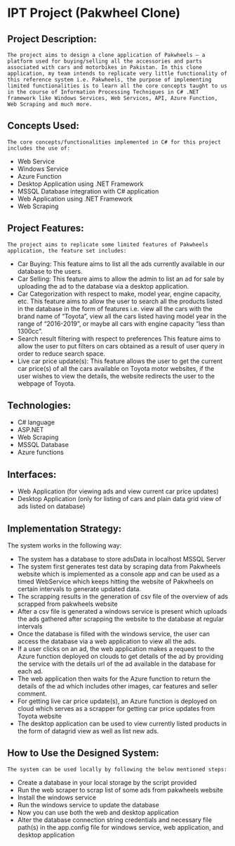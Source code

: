 # IPT Project (Pakwheel Clone)

## Project Description:
	The project aims to design a clone application of Pakwheels – a platform used for buying/selling all the accessories and parts associated with cars and motorbikes in Pakistan. In this clone application, my team intends to replicate very little functionality of this reference system i.e. Pakwheels, the purpose of implementing limited functionalities is to learn all the core concepts taught to us in the course of Information Processing Techniques in C# .NET framework like Windows Services, Web Services, API, Azure Function, Web Scraping and much more.
  
  
## Concepts Used:
	The core concepts/functionalities implemented in C# for this project includes the use of:
- Web Service
- Windows Service
- Azure Function
- Desktop Application using .NET Framework
- MSSQL Database integration with C# application
- Web Application using .NET Framework
- Web Scraping

## Project Features:
	The project aims to replicate some limited features of Pakwheels application, the feature set includes:
- Car Buying:
  This feature aims to list all the ads currently available in our database to the users.
- Car Selling:
This feature aims to allow the admin to list an ad for sale by uploading the ad to the database via a desktop application.
- Car Categorization with respect to make, model year, engine capacity, etc.
This feature aims to allow the user to search all the products listed in the database in the form of features i.e. view all the cars with the brand name of “Toyota”, view all the cars listed having model year in the range of “2016-2019”, or maybe all cars with engine capacity “less than 1300cc”.
- Search result filtering with respect to preferences
This feature aims to allow the user to put filters on cars obtained as a result of user query in order to reduce search space.
- Live car price update(s):
This feature allows the user to get the current car price(s) of all the cars available on Toyota motor websites, if the user wishes to view the details, the website redirects the user to the webpage of Toyota.

## Technologies:
- C#  language
- ASP.NET
- Web Scraping
- MSSQL Database
- Azure functions
## Interfaces:
- Web Application (for viewing ads and view current car price updates)
- Desktop Application (only for listing of cars and plain data grid view of ads listed on database)
## Implementation Strategy:
The system works in the following way:
- The system has a database to store adsData in localhost MSSQL Server
- The system first generates test data by scraping data from Pakwheels website which is implemented as a console app and can be used as a timed WebService which keeps hitting the website of Pakwheels on certain intervals to generate updated data.
- The scrapping results in the generation of csv file of the overview of ads scrapped from pakwheels website
- After a csv file is generated a windows service is present which uploads the ads gathered after scrapping the website to the database at regular intervals
- Once the database is filled with the windows service, the user can access the database via a web application to view all the ads.
- If a user clicks on an ad, the web application makes a request to the Azure function deployed on clouds to get details of the ad by providing the service with the details url of the ad available in the database for each ad.
- The web application then waits for the Azure function to return the details of the ad which includes other images, car features and seller comment.
- For getting live car price update(s), an Azure function is deployed on cloud which serves as a scrapper for getting car price updates from Toyota website 
- The desktop application can be used to view currently listed products in the form of datagrid view as well as list new ads.





## How to Use the Designed System:
	The system can be used locally by following the below mentioned steps:
- Create a database in your local storage by the script provided
- Run the web scraper to scrap list of some ads from pakwheels website
- Install the windows service
- Run the windows service to update the database
- Now you can use both the web and desktop application
- Alter the database connection string credentials and necessary file path(s) in the app.config file for windows service, web application, and desktop application

